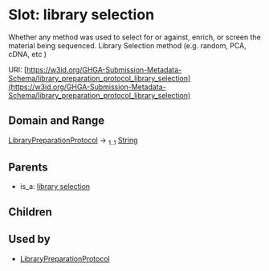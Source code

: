 
# Slot: library selection


Whether any method was used to select for or against, enrich, or screen the material being sequenced. Library Selection method (e.g. random, PCA, cDNA, etc )

URI: [https://w3id.org/GHGA-Submission-Metadata-Schema/library_preparation_protocol_library_selection](https://w3id.org/GHGA-Submission-Metadata-Schema/library_preparation_protocol_library_selection)


## Domain and Range

[LibraryPreparationProtocol](LibraryPreparationProtocol.md) &#8594;  <sub>1..1</sub> [String](types/String.md)

## Parents

 *  is_a: [library selection](library_selection.md)

## Children


## Used by

 * [LibraryPreparationProtocol](LibraryPreparationProtocol.md)
